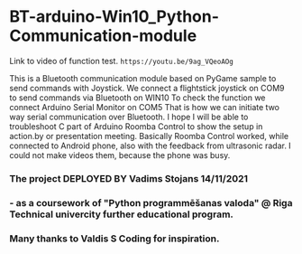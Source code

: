 # BT-arduino-Win10_Python-Communication-module

Link to video of function test.  `https://youtu.be/9ag_VQeoAOg` 

This is a Bluetooth communication module based on PyGame sample to send commands with Joystick.
We connect a flightstick joystick on COM9 to send commands via Bluetooth on WIN10
To check the function we connect Arduino Serial Monitor on COM5
That is how we can initiate two way serial communication over Bluetooth.
I hope I will be able to troubleshoot C part of Arduino Roomba Control to show the setup in action.by or presentation meeting. 
Basically Roomba Control worked, while connected to Android phone, also with the feedback from ultrasonic radar. I could not make videos them, because the phone was busy. 


### The project DEPLOYED BY Vadims Stojans 14/11/2021
### - as a coursework of "Python programmēšanas valoda" @ Riga Technical univercity further educational program.  
### Many thanks to Valdis S Coding for inspiration.

